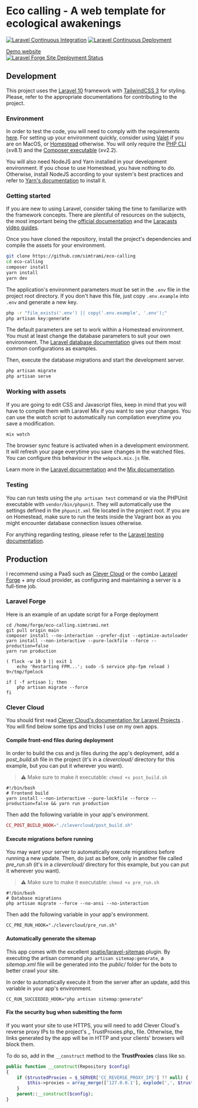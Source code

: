 # Eco calling - A web template for ecological awakenings

[![Laravel Continuous Integration](https://github.com/simtrami/eco-calling/actions/workflows/integrate.yml/badge.svg)](https://github.com/simtrami/eco-calling/actions/workflows/integrate.yml)
[![Laravel Continuous Deployment](https://github.com/simtrami/eco-calling/actions/workflows/deploy.yml/badge.svg)](https://github.com/simtrami/eco-calling/actions/workflows/deploy.yml)

[Demo website](https://eco-calling.simtrami.net)  
[![Laravel Forge Site Deployment Status](https://img.shields.io/endpoint?url=https%3A%2F%2Fforge.laravel.com%2Fsite-badges%2F3be9c504-0b12-4892-82d3-112026a3a646%3Fdate%3D1%26commit%3D1&style=flat)](https://forge.laravel.com/servers/448774/sites/1306421)

## Development

This project uses the [Laravel 10](https://laravel.com/) framework with [TailwindCSS 3](https://tailwindcss.com) for styling.
Please, refer to the appropriate documentations for contributing to the project.

### Environment

In order to test the code, you will need to comply with the
requirements [here](https://laravel.com/docs/10.x/installation#server-requirements). For setting up your environment
quickly, consider using [Valet](https://laravel.com/docs/10.x/valet)
if you are on MacOS, or [Homestead](https://laravel.com/docs/10.x/homestead) otherwise. You will only require
the [PHP CLI](https://www.php.net/downloads) (≥v8.1)
and the [Composer executable](https://getcomposer.org/download/) (≥v2.2).

You will also need NodeJS and Yarn installed in your development environment. If you chose to use Homestead, you have
nothing to do. Otherwise, install NodeJS according to your system's best practices and refer
to [Yarn's documentation](https://classic.yarnpkg.com/en/docs/install) to install it.

### Getting started

If you are new to using Laravel, consider taking the time to familiarize with the framework concepts. There are
plentiful of resources on the subjects, the most important being
the [official documentation](https://laravel.com/docs/10.x)
and the [Laracasts video guides](https://laracasts.com/topics/laravel).

Once you have cloned the repository, install the project's dependencies and compile the assets for your environment.

```bash
git clone https://github.com/simtrami/eco-calling
cd eco-calling
composer install
yarn install
yarn dev
```

The application's environment parameters must be set in the `.env` file in the project root directory. If you don't have
this file, just copy `.env.example` into `.env` and generate a new key.

```bash
php -r "file_exists('.env') || copy('.env.example', '.env');"
php artisan key:generate
```

The default parameters are set to work within a Homestead environment. You must at least change the database parameters
to suit your own environment. The [Laravel database documentation](https://laravel.com/docs/9.x/database#configuration)
gives out them most common configurations as examples.

Then, execute the database migrations and start the development server.

```bash
php artisan migrate
php artisan serve
```

### Working with assets

If you are going to edit CSS and Javascript files, keep in mind that you will have to compile them with Laravel Mix if
you want to see your changes. You can use the _watch_ script to automatically run compilation everytime you save a
modification.

```bash
mix watch
```

The browser sync feature is activated when in a development environment. It will refresh your page everytime you save
changes in the watched files. You can configure this behaviour in the `webpack.mix.js` file.

Learn more in the [Laravel documentation](https://laravel.com/docs/10.x/mix) and
the [Mix documentation](https://laravel-mix.com/docs/6.0).

### Testing

You can run tests using the `php artisan test` command or via the PHPUnit executable with `vendor/bin/phpunit`. They
will automatically use the settings defined in the `phpunit.xml` file located in the project root. If you are on
Homestead, make sure to run the tests inside the Vagrant box as you might encounter database connection issues
otherwise.

For anything regarding testing, please refer to
the [Laravel testing documentation](https://laravel.com/docs/10.x/testing).

## Production

I recommend using a PaaS such as [Clever Cloud](https://www.clever-cloud.com) or the
combo [Laravel Forge](https://forge.laravel.com) + any cloud provider, as configuring and maintaining a server is a
full-time job.

### Laravel Forge

Here is an example of an update script for a Forge deployment

```shell
cd /home/forge/eco-calling.simtrami.net
git pull origin main
composer install --no-interaction --prefer-dist --optimize-autoloader
yarn install --non-interactive --pure-lockfile --force --production=false
yarn run production

( flock -w 10 9 || exit 1
    echo 'Restarting FPM...'; sudo -S service php-fpm reload ) 9>/tmp/fpmlock

if [ -f artisan ]; then
    php artisan migrate --force
fi
```

### Clever Cloud

You should first
read [Clever Cloud's documentation for Laravel Projects](https://www.clever-cloud.com/doc/deploy/application/php/tutorials/tutorial-laravel/)
. You will find below some tips and tricks I use on my own apps.

#### Compile front-end files during deployment

In order to build the css and js files during the app's deployment, add a _post_build.sh_ file in the project
(it's in a _clevercloud/_ directory for this example, but you can put it wherever you want).

> ⚠ Make sure to make it executable: `chmod +x post_build.sh`

```shell
#!/bin/bash
# Frontend build
yarn install --non-interactive --pure-lockfile --force --production=false && yarn run production
```

Then add the following variable in your app's environment.

```php
CC_POST_BUILD_HOOK="./clevercloud/post_build.sh"
```

#### Execute migrations before running

You may want your server to automatically execute migrations before running a new update. Then, do just as before, only
in another file called _pre_run.sh_
(it's in a _clevercloud/_ directory for this example, but you can put it wherever you want).

> ⚠ Make sure to make it executable: `chmod +x pre_run.sh`

```shell
#!/bin/bash
# Database migrations
php artisan migrate --force --no-ansi --no-interaction
```

Then add the following variable in your app's environment.

```dotenv
CC_PRE_RUN_HOOK="./clevercloud/pre_run.sh"
```

#### Automatically generate the sitemap

This app comes with the excellent [spatie/laravel-sitemap](https://github.com/spatie/laravel-sitemap) plugin. By
executing the artisan command `php artisan sitemap:generate`, a _sitemap.xml_ file will be generated into the _public/_
folder for the bots to better crawl your site.

In order to automatically execute it from the server after an update, add this variable in your app's environment.

```dotenv
CC_RUN_SUCCEEDED_HOOK="php artisan sitemap:generate"
```

#### Fix the security bug when submitting the form

If you want your site to use HTTPS, you will need to add Clever Cloud's reverse proxy IPs to the project's _
TrustProxies.php_ file. Otherwise, the links generated by the app will be in HTTP and your clients' browsers will block
them.

To do so, add in the `__construct` method to the **TrustProxies** class like so.

```php
public function __construct(Repository $config)
{
    if ($trustedProxies = $_SERVER['CC_REVERSE_PROXY_IPS'] ?? null) {
        $this->proxies = array_merge(['127.0.0.1'], explode(',', $trustedProxies));
    }
    parent::__construct($config);
}
```

